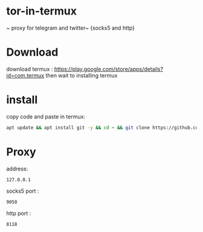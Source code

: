 # tor-in-termux
~ proxy for telegram and twitter~
{socks5 and http}
 # Download
download termux : https://play.google.com/store/apps/details?id=com.termux
then wait to installing termux 
# install
copy code and paste in termux:

```bash
apt update && apt install git -y && cd ~ && git clone https://github.com/samsesh/tor-in-termux.git && bash ~/tor-in-termux/run.sh
```
# Proxy
address:
```
127.0.0.1
```
socks5 port :
```
9050
```
http port :
```
8118
```
